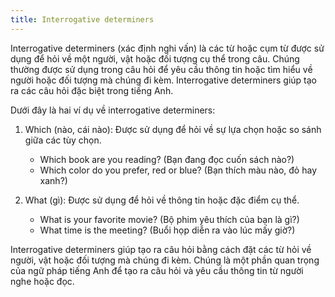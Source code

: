 ```yaml
---
title: Interrogative determiners
---
```


Interrogative determiners (xác định nghi vấn) là các từ hoặc cụm từ được sử dụng để hỏi về một người, vật hoặc đối tượng cụ thể trong câu. Chúng thường được sử dụng trong câu hỏi để yêu cầu thông tin hoặc tìm hiểu về người hoặc đối tượng mà chúng đi kèm. Interrogative determiners giúp tạo ra các câu hỏi đặc biệt trong tiếng Anh.

Dưới đây là hai ví dụ về interrogative determiners:

1.  Which (nào, cái nào): Được sử dụng để hỏi về sự lựa chọn hoặc so sánh giữa các tùy chọn.

    - Which book are you reading? (Bạn đang đọc cuốn sách nào?)
    - Which color do you prefer, red or blue? (Bạn thích màu nào, đỏ hay xanh?)

2.  What (gì): Được sử dụng để hỏi về thông tin hoặc đặc điểm cụ thể.

    - What is your favorite movie? (Bộ phim yêu thích của bạn là gì?)
    - What time is the meeting? (Buổi họp diễn ra vào lúc mấy giờ?)

Interrogative determiners giúp tạo ra câu hỏi bằng cách đặt các từ hỏi về người, vật hoặc đối tượng mà chúng đi kèm. Chúng là một phần quan trọng của ngữ pháp tiếng Anh để tạo ra câu hỏi và yêu cầu thông tin từ người nghe hoặc đọc.
